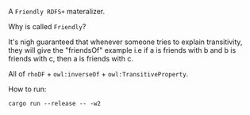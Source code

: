 A `Friendly RDFS+` materalizer.

Why is called `Friendly`?

It's nigh guaranteed that whenever someone tries to explain transitivity, they will give the "friendsOf" example i.e if a is friends with b and b is friends with c, then a is friends with c.

All of `rhoDF` + `owl:inverseOf` + `owl:TransitiveProperty`.

How to run:

```
cargo run --release -- -w2
```
